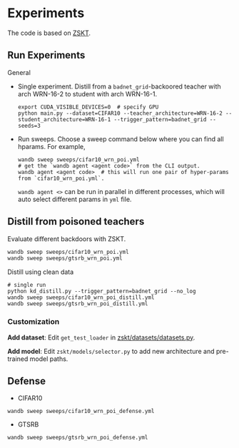 # Experiments

The code is based on [ZSKT](https://github.com/polo5/ZeroShotKnowledgeTransfer).

## Run Experiments

General
* Single experiment. Distill from a `badnet_grid`-backoored teacher with arch WRN-16-2 to student with arch WRN-16-1.
    ```shell
    export CUDA_VISIBLE_DEVICES=0  # specify GPU
    python main.py --dataset=CIFAR10 --teacher_architecture=WRN-16-2 --student_architecture=WRN-16-1 --trigger_pattern=badnet_grid --seeds=3
    ```
* Run sweeps. Choose a sweep command below where you can find all hparams. For example,
    ```shell
    wandb sweep sweeps/cifar10_wrn_poi.yml
    # get the `wandb agent <agent code>` from the CLI output.
    wandb agent <agent code>  # this will run one pair of hyper-params from `cifar10_wrn_poi.yml`.
    ```
    `wandb agent <>` can be run in parallel in different processes, which will auto select different params in `yml` file.


## Distill from poisoned teachers

Evaluate different backdoors with ZSKT.
```sh
wandb sweep sweeps/cifar10_wrn_poi.yml
wandb sweep sweeps/gtsrb_wrn_poi.yml
```

Distill using clean data
```shell
# single run
python kd_distill.py --trigger_pattern=badnet_grid --no_log
wandb sweep sweeps/cifar10_wrn_poi_distill.yml
wandb sweep sweeps/gtsrb_wrn_poi_distill.yml
```

### Customization

**Add dataset**:
Edit `get_test_loader` in [zskt/datasets/datasets.py](zskt/datasets/datasets.py).

**Add model**:
Edit `zskt/models/selector.py` to add new architecture and pre-trained model paths.

## Defense

* CIFAR10
```shell
wandb sweep sweeps/cifar10_wrn_poi_defense.yml
```

* GTSRB
```shell
wandb sweep sweeps/gtsrb_wrn_poi_defense.yml
```

